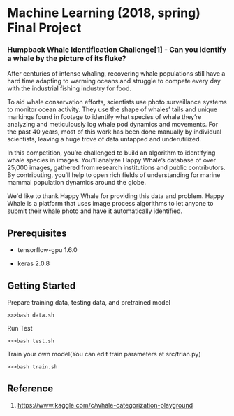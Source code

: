 # Machine Learning (2018, spring) Final Project

### Humpback Whale Identification Challenge[1] - Can you identify a whale by the picture of its fluke?

After centuries of intense whaling, recovering whale populations still have a hard time adapting to warming oceans and struggle to compete every day with the industrial fishing industry for food.

To aid whale conservation efforts, scientists use photo surveillance systems to monitor ocean activity. They use the shape of whales’ tails and unique markings found in footage to identify what species of whale they’re analyzing and meticulously log whale pod dynamics and movements. For the past 40 years, most of this work has been done manually by individual scientists, leaving a huge trove of data untapped and underutilized.

In this competition, you’re challenged to build an algorithm to identifying whale species in images. You’ll analyze Happy Whale’s database of over 25,000 images, gathered from research institutions and public contributors. By contributing, you’ll help to open rich fields of understanding for marine mammal population dynamics around the globe.

We'd like to thank Happy Whale for providing this data and problem. Happy Whale is a platform that uses image process algorithms to let anyone to submit their whale photo and have it automatically identified.

## Prerequisites

- tensorflow-gpu 1.6.0

- keras 2.0.8


## Getting Started

Prepare training data, testing data, and pretrained model

    >>>bash data.sh

Run Test

    >>>bash test.sh
    
Train your own model(You can edit train parameters at src/trian.py)

    >>>bash train.sh

## Reference

1. https://www.kaggle.com/c/whale-categorization-playground
